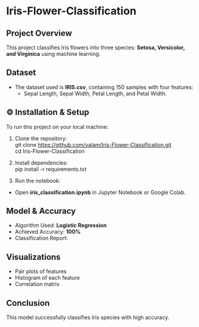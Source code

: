 # Iris-Flower-Classification

##  Project Overview
This project classifies Iris flowers into three species: **Setosa, Versicolor, and Virginica** using machine learning.

##  Dataset
- The dataset used is **IRIS.csv**, containing 150 samples with four features:  
  - Sepal Length, Sepal Width, Petal Length, and Petal Width.

## ⚙️ Installation & Setup
To run this project on your local machine:
1. Clone the repository:                                                                                                                                         
git clone https://github.com/yalam/Iris-Flower-Classification.git  
cd Iris-Flower-Classification

2. Install dependencies:                                                                                                                                         
pip install -r requirements.txt 

3. Run the notebook:  
- Open **iris_classification.ipynb** in Jupyter Notebook or Google Colab.

## Model & Accuracy
- Algorithm Used: **Logistic Regression**
- Achieved Accuracy: **100%**
- Classification Report:

##  Visualizations
- Pair plots of features
- Histogram of each feature
- Correlation matrix

##  Conclusion
This model successfully classifies Iris species with high accuracy.
